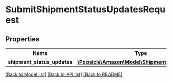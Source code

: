 # SubmitShipmentStatusUpdatesRequest

## Properties
Name | Type | Description | Notes
------------ | ------------- | ------------- | -------------
**shipment_status_updates** | [**\Popsicle\Amazon\Model\ShipmentStatusUpdate[]**](ShipmentStatusUpdate.md) |  | [optional] 

[[Back to Model list]](../../README.md#documentation-for-models) [[Back to API list]](../../README.md#documentation-for-api-endpoints) [[Back to README]](../../README.md)

